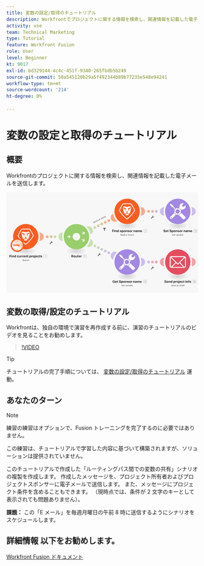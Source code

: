 ```yaml
---
title: 変数の設定/取得のチュートリアル
description: Workfrontでプロジェクトに関する情報を検索し、関連情報を記載した電子メールを [!DNL Adobe Workfront Fusion].
activity: use
team: Technical Marketing
type: Tutorial
feature: Workfront Fusion
role: User
level: Beginner
kt: 9017
exl-id: bd329144-4c4c-451f-9340-265fbdb5b249
source-git-commit: 58a545120b29a5f492344b89b77235e548e94241
workflow-type: tm+mt
source-wordcount: '214'
ht-degree: 0%

---
```


# 変数の設定と取得のチュートリアル

## 概要

Workfrontのプロジェクトに関する情報を検索し、関連情報を記載した電子メールを送信します。

![Fusion シナリオのイメージ](assets/universal-connectors-and-routing-8.png)

## 変数の取得/設定のチュートリアル

Workfrontは、独自の環境で演習を再作成する前に、演習のチュートリアルのビデオを見ることをお勧めします。

>[!VIDEO](https://video.tv.adobe.com/v/335276/?quality=12)

>[!TIP]
>
>チュートリアルの完了手順については、 [変数の設定/取得のチュートリアル](https://experienceleague.adobe.com/docs/workfront-learn/tutorials-workfront/fusion/exercises/set-get-variables.html?lang=en) 運動。

## あなたのターン

>[!NOTE]
>
>練習の練習はオプションで、Fusion トレーニングを完了するのに必要ではありません。

この練習は、チュートリアルで学習した内容に基づいて構築されますが、ソリューションは提供されていません。

このチュートリアルで作成した「ルーティングパス間での変数の共有」シナリオの複製を作成します。 作成したメッセージを、プロジェクト所有者およびプロジェクトスポンサーに電子メールで送信します。 また、メッセージにプロジェクト条件を含めることもできます。 （現時点では、条件が 2 文字のキーとして表示されても問題ありません）。

**課題：** この「E メール」を毎週月曜日の午前 8 時に送信するようにシナリオをスケジュールします。

## 詳細情報 以下をお勧めします。

[Workfront Fusion ドキュメント](https://experienceleague.adobe.com/docs/workfront/using/adobe-workfront-fusion/workfront-fusion-2.html?lang=en)
